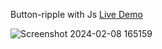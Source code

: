 Button-ripple with Js [Live Demo](https://davit2605.github.io/Button-ripple/) <br>

![Screenshot 2024-02-08 165159](https://github.com/Davit2605/Davit2605.github.io/assets/125227660/fd1ecee8-e5e1-43c0-8d1a-f47fcc00f818)
